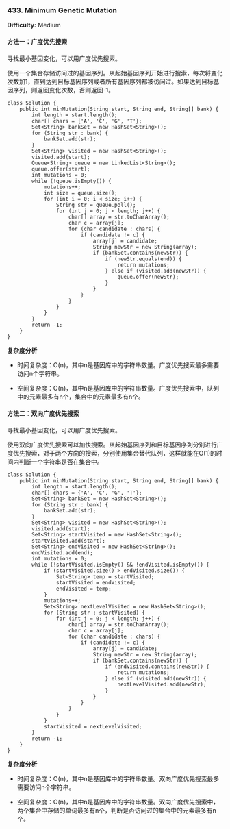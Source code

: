 ### 433. Minimum Genetic Mutation

**Difficulty:** Medium

#### 方法一：广度优先搜索

寻找最小基因变化，可以用广度优先搜索。

使用一个集合存储访问过的基因序列。从起始基因序列开始进行搜索，每次将变化次数加1，直到达到目标基因序列或者所有基因序列都被访问过。如果达到目标基因序列，则返回变化次数，否则返回-1。

```
class Solution {
    public int minMutation(String start, String end, String[] bank) {
        int length = start.length();
        char[] chars = {'A', 'C', 'G', 'T'};
        Set<String> bankSet = new HashSet<String>();
        for (String str : bank) {
            bankSet.add(str);
        }
        Set<String> visited = new HashSet<String>();
        visited.add(start);
        Queue<String> queue = new LinkedList<String>();
        queue.offer(start);
        int mutations = 0;
        while (!queue.isEmpty()) {
            mutations++;
            int size = queue.size();
            for (int i = 0; i < size; i++) {
                String str = queue.poll();
                for (int j = 0; j < length; j++) {
                    char[] array = str.toCharArray();
                    char c = array[j];
                    for (char candidate : chars) {
                        if (candidate != c) {
                            array[j] = candidate;
                            String newStr = new String(array);
                            if (bankSet.contains(newStr)) {
                                if (newStr.equals(end)) {
                                    return mutations;
                                } else if (visited.add(newStr)) {
                                    queue.offer(newStr);
                                }
                            }
                        }
                    }
                }
            }
        }
        return -1;
    }
}
```

**复杂度分析**

- 时间复杂度：O(n)，其中n是基因库中的字符串数量。广度优先搜索最多需要访问n个字符串。

- 空间复杂度：O(n)，其中n是基因库中的字符串数量。广度优先搜索中，队列中的元素最多有n个，集合中的元素最多有n个。

#### 方法二：双向广度优先搜索

寻找最小基因变化，可以用广度优先搜索。

使用双向广度优先搜索可以加快搜索。从起始基因序列和目标基因序列分别进行广度优先搜索，对于两个方向的搜索，分别使用集合替代队列，这样就能在O(1)的时间内判断一个字符串是否在集合中。

```
class Solution {
    public int minMutation(String start, String end, String[] bank) {
        int length = start.length();
        char[] chars = {'A', 'C', 'G', 'T'};
        Set<String> bankSet = new HashSet<String>();
        for (String str : bank) {
            bankSet.add(str);
        }
        Set<String> visited = new HashSet<String>();
        visited.add(start);
        Set<String> startVisited = new HashSet<String>();
        startVisited.add(start);
        Set<String> endVisited = new HashSet<String>();
        endVisited.add(end);
        int mutations = 0;
        while (!startVisited.isEmpty() && !endVisited.isEmpty()) {
            if (startVisited.size() > endVisited.size()) {
                Set<String> temp = startVisited;
                startVisited = endVisited;
                endVisited = temp;
            }
            mutations++;
            Set<String> nextLevelVisited = new HashSet<String>();
            for (String str : startVisited) {
                for (int j = 0; j < length; j++) {
                    char[] array = str.toCharArray();
                    char c = array[j];
                    for (char candidate : chars) {
                        if (candidate != c) {
                            array[j] = candidate;
                            String newStr = new String(array);
                            if (bankSet.contains(newStr)) {
                                if (endVisited.contains(newStr)) {
                                    return mutations;
                                } else if (visited.add(newStr)) {
                                    nextLevelVisited.add(newStr);
                                }
                            }
                        }
                    }
                }
            }
            startVisited = nextLevelVisited;
        }
        return -1;
    }
}
```

**复杂度分析**

- 时间复杂度：O(n)，其中n是基因库中的字符串数量。双向广度优先搜索最多需要访问n个字符串。

- 空间复杂度：O(n)，其中n是基因库中的字符串数量。双向广度优先搜索中，两个集合中存储的单词最多有n个，判断是否访问过的集合中的元素最多有n个。

